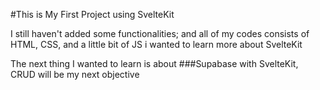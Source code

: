 #This is My First Project using SvelteKit

I still haven't added some functionalities; and all of my codes consists of HTML, CSS, and a little bit of JS
i wanted to learn more about SvelteKit

The next thing I wanted to learn is about ###Supabase with SvelteKit, CRUD will be my next objective
